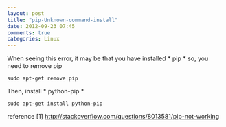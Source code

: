 ```yaml
---
layout: post
title: "pip-Unknown-command-install"
date: 2012-09-23 07:45
comments: true
categories: Linux
---
```


When seeing this error, it may be that you have installed * pip *
so, you need to remove pip

	sudo apt-get remove pip

Then, install * python-pip *

	sudo apt-get install python-pip

reference
[1] <http://stackoverflow.com/questions/8013581/pip-not-working>

